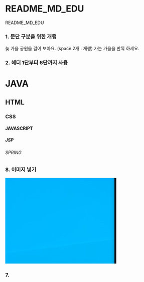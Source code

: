 # README_MD_EDU
README_MD_EDU


### 1. 문단 구분을 위한 개행
늦 가을 공원을 걸어 보아요.
(space 2개 : 개행)
가는 가을을 만끽 하세요.


### 2. 헤더 1단부터 6단까지 사용
# JAVA
## HTML
### CSS
#### JAVASCRIPT
##### JSP
###### SPRING


### 8. 이미지 넣기
![가을](https://github.com/YeRinCho99/README_MD_EDU/blob/main/%EC%BA%A1%EC%B2%98.PNG)

### 7.
